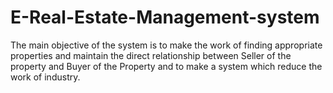 # E-Real-Estate-Management-system
The main objective of the system is to make the work of finding appropriate properties and maintain the direct relationship between Seller of the property and Buyer of the Property and to make a system which reduce the work of industry. 
